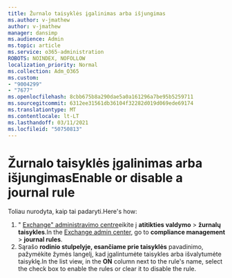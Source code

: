 ```yaml
---
title: Žurnalo taisyklės įgalinimas arba išjungimas
ms.author: v-jmathew
author: v-jmathew
manager: dansimp
ms.audience: Admin
ms.topic: article
ms.service: o365-administration
ROBOTS: NOINDEX, NOFOLLOW
localization_priority: Normal
ms.collection: Adm_O365
ms.custom:
- "9004299"
- "7677"
ms.openlocfilehash: 8cbb675b8a290dae5a0a161296a7be95b5259711
ms.sourcegitcommit: 6312ee31561db36104f32282d019d069ede69174
ms.translationtype: MT
ms.contentlocale: lt-LT
ms.lasthandoff: 03/11/2021
ms.locfileid: "50750813"
---
```

# <a name="enable-or-disable-a-journal-rule"></a><span data-ttu-id="abd23-102">Žurnalo taisyklės įgalinimas arba išjungimas</span><span class="sxs-lookup"><span data-stu-id="abd23-102">Enable or disable a journal rule</span></span>

<span data-ttu-id="abd23-103">Toliau nurodyta, kaip tai padaryti.</span><span class="sxs-lookup"><span data-stu-id="abd23-103">Here's how:</span></span>

1. <span data-ttu-id="abd23-104">" [Exchange" administravimo centre](https://go.microsoft.com/fwlink/p/?linkid=2059104)eikite į **atitikties valdymo**  >  **žurnalų taisykles**.</span><span class="sxs-lookup"><span data-stu-id="abd23-104">In the [Exchange admin center](https://go.microsoft.com/fwlink/p/?linkid=2059104), go to **compliance management** > **journal rules**.</span></span>
2. <span data-ttu-id="abd23-105">Sąrašo **rodinio stulpelyje, esančiame prie taisyklės** pavadinimo, pažymėkite žymės langelį, kad įgalintumėte taisykles arba išvalytumėte taisyklę.</span><span class="sxs-lookup"><span data-stu-id="abd23-105">In the list view, in the **ON** column next to the rule's name, select the check box to enable the rules or clear it to disable the rule.</span></span>

